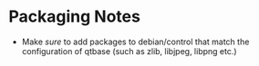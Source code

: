# Packaging Notes

* Make _sure_ to add packages to debian/control that match the configuration of qtbase (such as zlib, libjpeg, libpng etc.)

